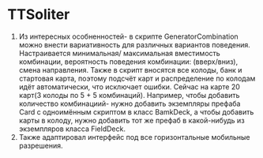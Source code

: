 # TTSoliter
1) Из интересных особненностей- в скрипте GeneratorCombination можно внести вариативность для различных вариантов поведения. Настраивается минимальная/ максимальная вместимость комбинации, вероятность поведения комбинации: (вверх/вниз), смена направления. Также в скрипт вносятся все колоды, банк и стартовая карта, поэтому подсчёт карт и распределение по колодам идёт автоматически, что исключает ошибки. Сейчас на карте 20 карт(3 колоды по 5 + 5 комбинаций). Например, чтобы добавить количество комбинациий- нужно добавить экземпляры префаба Card с одноимённым скриптом в класс BamkDeck, а чтобы добавить карты в колоду, нужно добавить тот же префаб в какой-нибудь из экземпляров класса FieldDeck.
2) Также адаптировал интерфейс под все горизонтальные мобильные разрешения.
